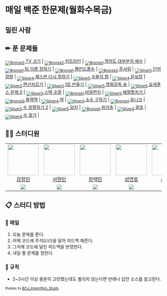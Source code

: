 [Unrated]: https://user-images.githubusercontent.com/33937365/126247607-85783912-c11a-4d50-ac36-8cc7dcb75cd2.png
[Bronze5]: https://user-images.githubusercontent.com/33937365/126247611-e362d727-17a4-4737-a232-5827e185ab7c.png
[Bronze4]: https://user-images.githubusercontent.com/33937365/126247612-89cbc675-e1d4-43a2-950b-1cb014dca697.png
[Bronze3]: https://user-images.githubusercontent.com/33937365/126247613-b8408610-7bc4-40f8-804f-a30a45ddbb68.png
[Bronze2]: https://user-images.githubusercontent.com/33937365/126247614-d85dc6ff-a520-4c00-82bd-eb593b156bd8.png
[Bronze1]: https://user-images.githubusercontent.com/33937365/126247616-04b2ab30-9891-4b7b-8cb4-38e99b97e834.png
[Silver5]: https://user-images.githubusercontent.com/33937365/126247618-38c5c905-672b-4d75-808e-8a7d45ea577d.png
[Silver4]: https://user-images.githubusercontent.com/33937365/126247620-ba2d1b96-b0aa-4b88-80c5-71569c69bbc3.png
[Silver3]: https://user-images.githubusercontent.com/33937365/126247621-1b55b7f4-3a79-4348-8a63-f00c1813853e.png
[Silver2]: https://user-images.githubusercontent.com/33937365/126247622-a83b30a9-6618-4593-b775-6f6730afd3f6.png
[Silver1]: https://user-images.githubusercontent.com/33937365/126247625-8d82f8ab-6f95-4ef8-a243-be31f548596e.png

# 매일 백준 한문제(월화수목금)
## 밀린 사람

  

## ✏ 푼 문제들
[<sub>![Bronze2]</sub> TV 크기](https://www.acmicpc.net/problem/1297) |
[<sub>![Bronze2]</sub> 커트라인](https://www.acmicpc.net/problem/25305) |
[<sub>![Bronze1]</sub> 적어도 대부분의 배수](https://www.acmicpc.net/problem/1145) |
[<sub>![Bronze1]</sub> 팀 이름 정하기](https://www.acmicpc.net/problem/1296) |
[<sub>![Bronze1]</sub> 팰린드롬수](https://www.acmicpc.net/problem/1259) |
[<sub>![Bronze2]</sub> 주사위](https://www.acmicpc.net/problem/1233) |
[<sub>![Silver5]</sub> 단어정렬](https://www.acmicpc.net/problem/1181) |
[<sub>![Silver4]</sub> 체스판 다시 칠하기](https://www.acmicpc.net/problem/1018) |
[<sub>![Silver5]</sub> 수들의 합](https://www.acmicpc.net/problem/1789) |
[<sub>![Silver4]</sub> 듣보잡](https://www.acmicpc.net/problem/1764) |
[<sub>![Silver2]</sub> 랜선자르기](https://www.acmicpc.net/problem/1654) |
[<sub>![Silver3]</sub> 1로 만들기](https://www.acmicpc.net/problem/1463) |
[<sub>![Silver5]</sub> 영화감독 숌](https://www.acmicpc.net/problem/1436) |
[<sub>![Silver5]</sub> 요세푸스 문제 0](https://www.acmicpc.net/problem/11866) |
[<sub>![Silver3]</sub> 스택 수열](https://www.acmicpc.net/problem/1874) |
[<sub>![Bronze1]</sub> 비밀편지](https://www.acmicpc.net/problem/2596) |
[<sub>![Silver5]</sub> 배열합치기 ](https://www.acmicpc.net/problem/11728) |
[<sub>![Bronze2]</sub> 블랙잭](https://www.acmicpc.net/problem/2798) |
[<sub>![Silver4]</sub> 덱](https://www.acmicpc.net/problem/10866) |
[<sub>![Silver3]</sub> 소수 구하기](https://www.acmicpc.net/problem/1929) |
[<sub>![Bronze1]</sub> 유니크](https://www.acmicpc.net/problem/5533) |
[<sub>![Silver5]</sub> 수 정렬하기 2](https://www.acmicpc.net/problem/2751) |
[<sub>![Silver5]</sub> 덩치](https://www.acmicpc.net/problem/7568) |
[<sub>![Bronze1]</sub> 피카츄](https://www.acmicpc.net/problem/14405) |
[<sub>![Silver4]</sub> 괄호](https://www.acmicpc.net/problem/9012) |
[<sub>![Silver4]</sub> 수 찾기](https://www.acmicpc.net/problem/1920) |



## 👨‍💻 스터디원
<table>
  <tr>
    <td align="center">
      <a href="https://github.com/ckdals6932">
        <img src="https://avatars.githubusercontent.com/u/79955006?v=4" width="100px;" alt=""/>
        <br/>
        강창민
      </a>
    <td align="center">
      <a href="https://github.com/Seohyunmin42">
        <img src="https://avatars.githubusercontent.com/u/79955395?v=4" width="100px;" alt=""/>
        <br/>
        서현민
      </a>
    </td>
    <td align="center">
      <a href="https://github.com/Taek-min">
        <img src="https://avatars.githubusercontent.com/u/79956027?v=4" width="100px;" alt=""/>
        <br/>
        정택민
      </a>
    </td>
    <td align="center">
      <a href="https://github.com/yeonho00">
        <img src="https://avatars.githubusercontent.com/u/79956027?v=4" width="100px;" alt=""/>
        <br/>
        성연호
      </a>
    </td>
    <td align="center">
      <a href="https://github.com/shinjunsu">
        <img src="https://avatars.githubusercontent.com/u/79956027?v=4" width="100px;" alt=""/>
        <br/>
        신준수
      </a>
    </td>
  </tr>

   <tr>
    <td align="center">
      <a href="https://solved.ac/ckdals6932">
        <img src="http://mazassumnida.wtf/api/mini/generate_badge?boj=ckdals6932">
      </a>
    <td align="center">
      <a href="https://solved.ac/tjgusals42">
        <img src="http://mazassumnida.wtf/api/mini/generate_badge?boj=tjgusals42">
      </a>
    </td>
    <td align="center">
      <a href="https://solved.ac/jtm1124">
        <img src="http://mazassumnida.wtf/api/mini/generate_badge?boj=jtm1124">
      </a>
    </td>
    <td align="center">
      <a href="https://solved.ac/rudolphdpche">
        <img src="http://mazassumnida.wtf/api/mini/generate_badge?boj=rudolphdpche">
      </a>
    </td>
    <td align="center">
      <a href="https://solved.ac/sjs990306">
        <img src="http://mazassumnida.wtf/api/mini/generate_badge?boj=rudolphdpche">
      </a>
    </td>
  </tr>
</table>

## 📋 스터디 방법
### 📌 매일
1. 오늘 문제를 푼다.
2. 어제 코드에 주석(////)을 달아 피드백 해준다.
3. 그저께 코드에 달린 피드백을 반영한다.
4. 내일 풀 문제를 정한다.

### 📌 규칙
* 2~3시간 이상 충분히 고민했는데도 풀리지 않는다면 반례나 답안 소스를 참고한다.

<sub>thanks to [BOJ_Algorithm_Study](https://github.com/Eighteeen/BOJ_Algorithm_Study)</sub>
